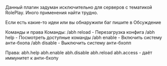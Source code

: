 Данный плагин задуман исключительно для серверов с тематикой RolePlay. Иного применения найти трудно.

Если есть какие-то идеи или вы обнаружили баг пишите в Обсуждение

Команды и права	
Команды:
/abh reload - Перезагрузка конфига
/abh help - Посмотреть доступные команды
/abh enable - Включить систему анти-бхопа
/abh disable - Выключить систему анти-бхопп

Права:
abh.help
abh.enable
abh.disable
abh.reload
abh.access - даёт иммунитет к анти-бхопу
